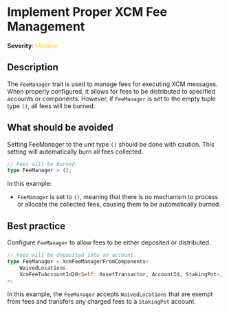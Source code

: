 # Implement Proper XCM Fee Management

**Severity**: <span style="color:gold;">Medium</span>

## Description

The `FeeManager` trait is used to manage fees for executing XCM messages. When properly configured, it allows for fees to be distributed to specified accounts or components. However, if `FeeManager` is set to the empty tuple type `()`, all fees will be burned.

## What should be avoided

Setting FeeManager to the unit type `()` should be done with caution. This setting will automatically burn all fees collected.

```rust
// Fees will be burned.
type FeeManager = ();
```

In this example:

- `FeeManager` is set to `()`, meaning that there is no mechanism to process or allocate the collected fees, causing them to be automatically burned.

## Best practice

Configure `FeeManager` to allow fees to be either deposited or distributed.

```rust
// Fees will be deposited into an account.
type FeeManager = XcmFeeManagerFromComponents<
    WaivedLocations,
    XcmFeeToAccountId20<Self::AssetTransactor, AccountId, StakingPot>,
>;
```

In this example, the `FeeManager` accepts `WaivedLocations` that are exempt from fees and transfers any charged fees to a `StakingPot` account.

